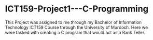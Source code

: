 # ICT159-Project1---C-Programming
This Project was assigned to me through my Bachelor of Information Technology ICT159 Course through the University of Murdoch. Here we were tasked with creating a C program that would act as a Bank Teller.
